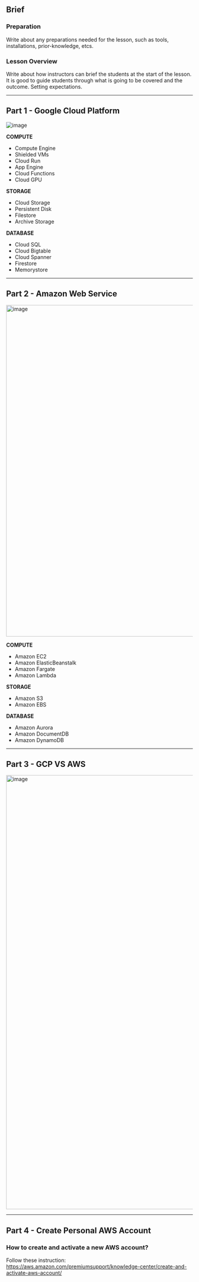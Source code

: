 ## Brief

### Preparation

Write about any preparations needed for the lesson, such as tools, installations, prior-knowledge, etcs.

### Lesson Overview

Write about how instructors can brief the students at the start of the lesson. It is good to guide students through what is going to be covered and the outcome. Setting expectations.

---

## Part 1 - Google Cloud Platform


![image](https://user-images.githubusercontent.com/106639884/187565187-bd7cb5c3-da80-487c-8b7a-ea516bb9674a.png)


**COMPUTE**

- Compute Engine
- Shielded VMs
- Cloud Run
- App Engine
- Cloud Functions
- Cloud GPU


**STORAGE**

- Cloud Storage
- Persistent Disk
- Filestore
- Archive Storage

**DATABASE**

- Cloud SQL
- Cloud Bigtable
- Cloud Spanner
- Firestore
- Memorystore

---

## Part 2 - Amazon Web Service


<img width="895" alt="image" src="https://user-images.githubusercontent.com/106639884/187566494-f3cc1359-ca98-48cc-a7fb-b282cd7189c6.png">


**COMPUTE**

- Amazon EC2
- Amazon ElasticBeanstalk
- Amazon Fargate
- Amazon Lambda

**STORAGE**

- Amazon S3
- Amazon EBS


**DATABASE**

- Amazon Aurora
- Amazon DocumentDB
- Amazon DynamoDB



---

## Part 3 - GCP VS AWS


<img width="1172" alt="image" src="https://user-images.githubusercontent.com/106639884/187566341-35002f24-8ea7-4ad2-9ed6-aaaab2a707ef.png">


---

## Part 4 - Create Personal AWS Account

### How to create and activate a new AWS account?

Follow these instruction: https://aws.amazon.com/premiumsupport/knowledge-center/create-and-activate-aws-account/
